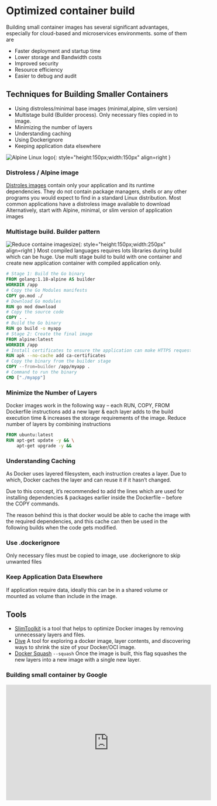 # Optimized container build

Building small container images has several significant advantages, especially for cloud-based and microservices environments. some of them are

- Faster deployment and startup time
- Lower storage and Bandwidth costs
- Improved security
- Resource efficiency 
- Easier to debug and audit


## Techniques for Building Smaller Containers

- Using distroless/minimal base images (minimal,alpine, slim version)
- Multistage build (Builder process). Only necessary files copied in to image. 
- Minimizing the number of layers
- Understanding caching
- Using Dockerignore
- Keeping application data elsewhere

![Alpine Linux logo ](https://vettom-images.s3.eu-west-1.amazonaws.com/generic/alpine-linux.png){: style="height:150px;width:150px" align=right }
### Distroless / Alpine image
[Distroles images](https://github.com/GoogleContainerTools/distroless) contain only your application and its runtime dependencies. They do not contain package managers, shells or any other programs you would expect to find in a standard Linux distribution. Most common applications have a distroless image available to download
Alternatively, start with Alpine, minimal, or slim version of application images

### Multistage build. Builder pattern
![Reduce containe imagesize ](https://vettom-images.s3.eu-west-1.amazonaws.com/generic/image-reduce.jpg){: style="height:150px;width:250px" align=right }
Most compiled languages requires lots libraries during build which can be huge. Use multi stage build to build with one container and create new application container with compiled application only.
```dockerfile
# Stage 1: Build the Go binary
FROM golang:1.18-alpine AS builder
WORKDIR /app
# Copy the Go Modules manifests
COPY go.mod ./
# Download Go modules
RUN go mod download
# Copy the source code
COPY . .
# Build the Go binary
RUN go build -o myapp
# Stage 2: Create the final image
FROM alpine:latest
WORKDIR /app
# Install certificates to ensure the application can make HTTPS requests
RUN apk --no-cache add ca-certificates
# Copy the binary from the builder stage
COPY --from=builder /app/myapp .
# Command to run the binary
CMD ["./myapp"]
```

### Minimize the Number of Layers
Docker images work in the following way – each RUN, COPY, FROM Dockerfile instructions add a new layer & each layer adds to the build execution time & increases the storage requirements of the image.
Reduce number of layers by combining instructions
```Dockerfile
FROM ubuntu:latest
RUN apt-get update -y && \
    apt-get upgrade -y && 
```

### Understanding Caching
As Docker uses layered filesystem, each instruction creates a layer. Due to which, Docker caches the layer and can reuse it if it hasn’t changed.

Due to this concept, it’s recommended to add the lines which are used for installing dependencies & packages earlier inside the Dockerfile – before the COPY commands.

The reason behind this is that docker would be able to cache the image with the required dependencies, and this cache can then be used in the following builds when the code gets modified.

### Use .dockerignore
Only necessary files must be copied to image, use .dockerignore to skip unwanted files

### Keep Application Data Elsewhere
If application require data, ideally this can be in a shared volume or mounted as volume than include in the image.

## Tools
 - [SlimToolkit](https://devopscube.com/slimtoolkit-to-shrink-docker-images/) is a tool that helps to optimize Docker images by removing unnecessary layers and files.
 - [Dive](https://github.com/wagoodman/dive) A tool for exploring a docker image, layer contents, and discovering ways to shrink the size of your Docker/OCI image.
 - [Docker Squash](https://docs.docker.com/reference/cli/docker/image/build/#squash)  `--squash` Once the image is built, this flag squashes the new layers into a new image with a single new layer.

 ### Building small container by Google
 <iframe width="560" height="315" src="https://www.youtube.com/embed/wGz_cbtCiEA?si=v_2MCWqta2_cJk7a" title="YouTube video player" frameborder="0" allow="accelerometer; autoplay; clipboard-write; encrypted-media; gyroscope; picture-in-picture; web-share" referrerpolicy="strict-origin-when-cross-origin" allowfullscreen></iframe>